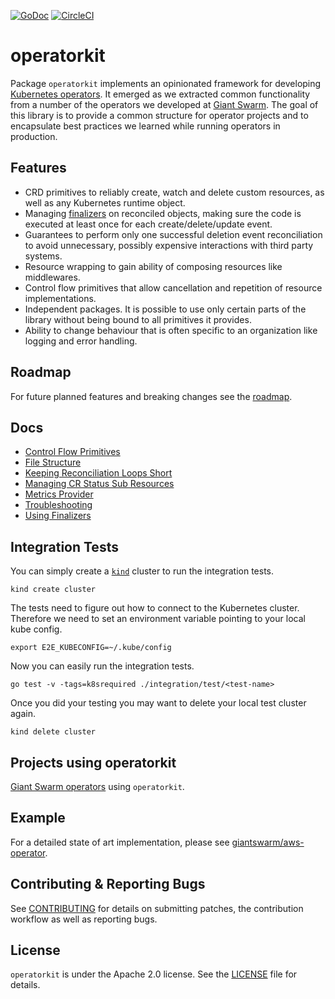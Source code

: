 [![GoDoc](https://godoc.org/github.com/giantswarm/operatorkit?status.svg)](http://godoc.org/github.com/giantswarm/operatorkit) [![CircleCI](https://circleci.com/gh/giantswarm/operatorkit.svg?&style=shield&circle-token=5f7e69042df6538d1e9c7ef0dd1387ca4d7a0d55)](https://circleci.com/gh/giantswarm/operatorkit)

# operatorkit

Package `operatorkit` implements an opinionated framework for developing
[Kubernetes operators]. It emerged as we extracted common functionality from a
number of the operators we developed at [Giant Swarm][giantswarm]. The goal of
this library is to provide a common structure for operator projects and to
encapsulate best practices we learned while running operators in production.



## Features

- CRD primitives to reliably create, watch and delete custom resources, as well
  as any Kubernetes runtime object.
- Managing [finalizers][finalizers] on reconciled objects, making sure the code
  is executed at least once for each create/delete/update event.
- Guarantees to perform only one successful deletion event reconciliation to
  avoid unnecessary, possibly expensive interactions with third party systems.
- Resource wrapping to gain ability of composing resources like middlewares.
- Control flow primitives that allow cancellation and repetition of resource
  implementations.
- Independent packages. It is possible to use only certain parts of the library
  without being bound to all primitives it provides.
- Ability to change behaviour that is often specific to an organization like
  logging and error handling.



## Roadmap

For future planned features and breaking changes see the [roadmap](ROADMAP.md).


## Docs

- [Control Flow Primitives](docs/control_flow_primitives.md)
- [File Structure](docs/file_structure.md)
- [Keeping Reconciliation Loops Short](docs/keeping_reconciliation_loops_short.md)
- [Managing CR Status Sub Resources](docs/managing_cr_status_sub_resources.md)
- [Metrics Provider](docs/metrics_provider.md)
- [Troubleshooting](docs/troubleshooting.md)
- [Using Finalizers](docs/using_finalizers.md)



## Integration Tests

You can simply create a [`kind`](https://github.com/kubernetes-sigs/kind/)
cluster to run the integration tests.

```
kind create cluster
```

The tests need to figure out how to connect to the Kubernetes cluster. Therefore
we need to set an environment variable pointing to your local kube config.

```
export E2E_KUBECONFIG=~/.kube/config
```

Now you can easily run the integration tests.

```
go test -v -tags=k8srequired ./integration/test/<test-name>
```

Once you did your testing you may want to delete your local test cluster again.

```
kind delete cluster
```



## Projects using operatorkit

[Giant Swarm operators] using `operatorkit`.



## Example

For a detailed state of art implementation, please see
[giantswarm/aws-operator](https://github.com/giantswarm/aws-operator).



## Contributing & Reporting Bugs

See [CONTRIBUTING](CONTRIBUTING.md) for details on submitting patches, the
contribution workflow as well as reporting bugs.



## License

`operatorkit` is under the Apache 2.0 license. See the [LICENSE](LICENSE) file
for details.



[finalizers]: https://kubernetes.io/docs/tasks/access-kubernetes-api/extend-api-custom-resource-definitions/#finalizers
[giantswarm]: https://giantswarm.io
[Giant Swarm operators]: https://github.com/search?p=1&q=topic%3Aoperator+org%3Agiantswarm&type=Repositories
[Kubernetes operators]: https://coreos.com/operators
